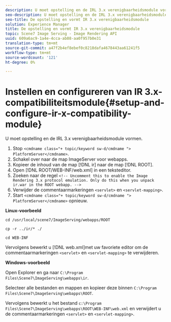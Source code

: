 ```yaml
---
description: U moet opstelling en de IRL 3.x verenigbaarheidsmodule vormen.
seo-description: U moet opstelling en de IRL 3.x verenigbaarheidsmodule vormen.
seo-title: De opstelling en vormt IR 3.x verenigbaarheidsmodule
solution: Experience Manager
title: De opstelling en vormt IR 3.x verenigbaarheidsmodule
topic: Scene7 Image Serving - Image Rendering API
uuid: 609a6ac9-1a4e-4cca-ab08-aa0f957b0e31
translation-type: tm+mt
source-git-commit: a47f2b4ef8ebef0c8218dafa4678443aa61241f5
workflow-type: tm+mt
source-wordcount: '121'
ht-degree: 0%

---
```



# Instellen en configureren van IR 3.x-compatibiliteitsmodule{#setup-and-configure-ir-x-compatibility-module}

U moet opstelling en de IRL 3.x verenigbaarheidsmodule vormen.

1. Stop `<cmdname class="+ topic/keyword sw-d/cmdname ">  PlatformServer</cmdname>`.
1. Schakel over naar de map ImageServer voor webapps.
1. Kopieer de inhoud van de map [!DNL ir] naar de map [!DNL ROOT].
1. Open [!DNL ROOT/WEB-INF/web.xml] in een teksteditor.
1. Zoeken naar de regel `<!-- Uncomment this to enable the Image Rendering 3.x protocol emulation. Only do this when you unpack ir.war in the ROOT webapp. -->`
1. Verwijder de commentaarmarkeringen `<servlet>` en `<servlet-mapping>`.
1. Start `<cmdname class="+ topic/keyword sw-d/cmdname ">  PlatformServer</cmdname>` opnieuw.

**Linux-voorbeeld**

`cd /usr/local/scene7/ImageServing/webapps/ROOT`

`cp -r ../ir/* ./`

`cd WEB-INF`

Vervolgens bewerkt u [!DNL web.xml]met uw favoriete editor om de commentaarmarkeringen `<servlet>` en `<servlet-mapping>` te verwijderen.

**Windows-voorbeeld**

Open Explorer en ga naar `C:\Program Files\Scene7\ImageServing\webapps\ir`.

Selecteer alle bestanden en mappen en kopieer deze binnen `C:\Program Files\Scene7\ImageServing\webapps\ROOT`.

Vervolgens bewerkt u het bestand `c:\Program Files\Scene7\ImageServing\webapps\ROOT\WEB-INF\web.xml` en verwijdert u de commentaarmarkeringen `<servlet>` en `<servlet-mapping>`.
